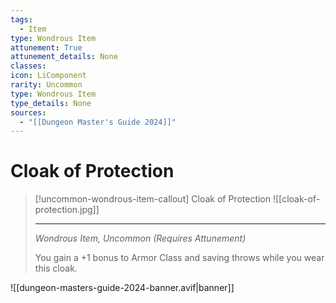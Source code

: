 ```yaml
---
tags:
  - Item
type: Wondrous Item
attunement: True
attunement_details: None
classes:
icon: LiComponent
rarity: Uncommon
type: Wondrous Item
type_details: None
sources: 
  - "[[Dungeon Master's Guide 2024]]"
---
```

# Cloak of Protection
>[!uncommon-wondrous-item-callout] Cloak of Protection
>![[cloak-of-protection.jpg]]
>
>---
>_Wondrous Item, Uncommon (Requires Attunement)_
>
>You gain a +1 bonus to Armor Class and saving throws while you wear this cloak.
>


![[dungeon-masters-guide-2024-banner.avif|banner]]